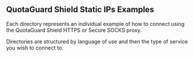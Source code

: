 QuotaGuard Shield Static IPs Examples
--

Each directory represents an individual example of how to connect using the QuotaGuard Shield HTTPS or Secure SOCKS proxy.

Directories are structured by language of use and then the type of service you wish to connect to.
